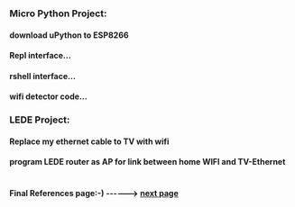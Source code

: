 
### Micro Python Project:

#### download uPython to ESP8266

#### Repl interface...

#### rshell interface...

#### wifi detector code...

### LEDE Project:

#### Replace my ethernet cable to TV with wifi

#### program LEDE router as AP for link between home WIFI and TV-Ethernet

```markdown
```
#### **Final References page:-) ------>** [next page](./reference.md)
